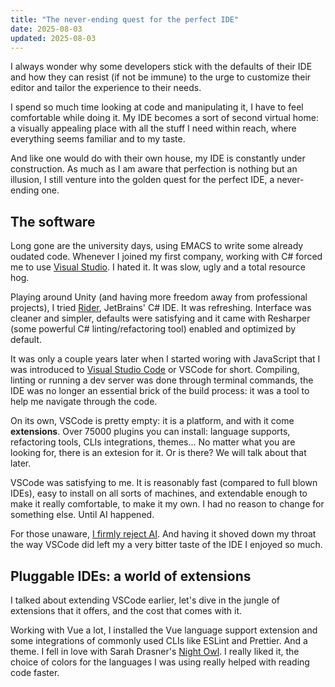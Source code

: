 ```yaml
---
title: "The never-ending quest for the perfect IDE"
date: 2025-08-03
updated: 2025-08-03
---
```


I always wonder why some developers stick with the defaults of their IDE and how they can resist (if not be immune) to the urge to customize their editor and tailor the experience to their needs.

I spend so much time looking at code and manipulating it, I have to feel comfortable while doing it. My IDE becomes a sort of second virtual home: a visually appealing place with all the stuff I need within reach, where everything seems familiar and to my taste.

And like one would do with their own house, my IDE is constantly under construction. As much as I am aware that perfection is nothing but an illusion, I still venture into the golden quest for the perfect IDE, a never-ending one.

## The software

Long gone are the university days, using EMACS to write some already oudated code. Whenever I joined my first company, working with C# forced me to use [Visual Studio](https://visualstudio.microsoft.com/). I hated it. It was slow, ugly and a total resource hog. 

Playing around Unity (and having more freedom away from professional projects), I tried [Rider](https://www.jetbrains.com/rider/), JetBrains' C# IDE. It was refreshing. Interface was cleaner and simpler, defaults were satisfying and it came with Resharper (some powerful C# linting/refactoring tool) enabled and optimized by default.

It was only a couple years later when I started woring with JavaScript that I was introduced to [Visual Studio Code](https://code.visualstudio.com/) or VSCode for short. Compiling, linting or running a dev server was done through terminal commands, the IDE was no longer an essential brick of the build process: it was a tool to help me navigate through the code.

On its own, VSCode is pretty empty: it is a platform, and with it come **extensions**. Over 75000 plugins you can install: language supports, refactoring tools, CLIs integrations, themes... No matter what you are looking for, there is an extesion for it. Or is there? We will talk about that later.

VSCode was satisfying to me. It is reasonably fast (compared to full blown IDEs), easy to install on all sorts of machines, and extendable enough to make it really comfortable, to make it my own. I had no reason to change for something else. Until AI happened. 

For those unaware, [I firmly reject AI](@/on-resisting-ai.md). And having it shoved down my throat the way VSCode did left my a very bitter taste of the IDE I enjoyed so much.

## Pluggable IDEs: a world of extensions

I talked about extending VSCode earlier, let's dive in the jungle of extensions that it offers, and the cost that comes with it.

Working with Vue a lot, I installed the Vue language support extension and some integrations of commonly used CLIs like ESLint and Prettier. And a theme. I fell in love with Sarah Drasner's [Night Owl](https://marketplace.visualstudio.com/items?itemName=sdras.night-owl). I really liked it, the choice of colors for the languages I was using really helped with reading code faster. 
